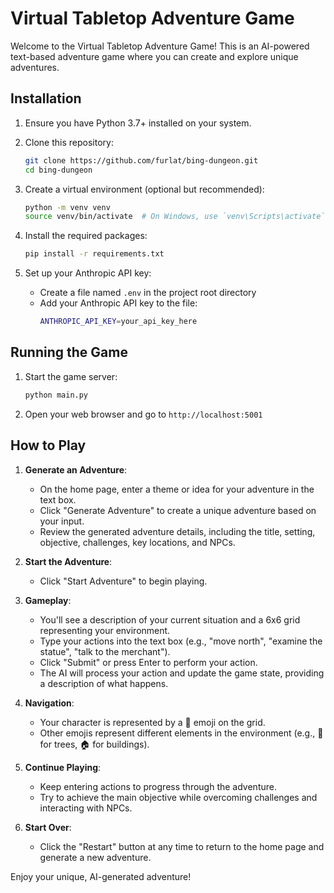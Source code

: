 # Virtual Tabletop Adventure Game

Welcome to the Virtual Tabletop Adventure Game! This is an AI-powered text-based adventure game where you can create and explore unique adventures.

## Installation

1. Ensure you have Python 3.7+ installed on your system.

2. Clone this repository:
   ```bash
   git clone https://github.com/furlat/bing-dungeon.git
   cd bing-dungeon
   ```

3. Create a virtual environment (optional but recommended):
   ```bash
   python -m venv venv
   source venv/bin/activate  # On Windows, use `venv\Scripts\activate`
   ```

4. Install the required packages:
   ```bash
   pip install -r requirements.txt
   ```

5. Set up your Anthropic API key:
   - Create a file named `.env` in the project root directory
   - Add your Anthropic API key to the file:
     ```bash
     ANTHROPIC_API_KEY=your_api_key_here
     ```

## Running the Game

1. Start the game server:
   ```bash
   python main.py
   ```

2. Open your web browser and go to `http://localhost:5001`

## How to Play

1. **Generate an Adventure**:
   - On the home page, enter a theme or idea for your adventure in the text box.
   - Click "Generate Adventure" to create a unique adventure based on your input.
   - Review the generated adventure details, including the title, setting, objective, challenges, key locations, and NPCs.

2. **Start the Adventure**:
   - Click "Start Adventure" to begin playing.

3. **Gameplay**:
   - You'll see a description of your current situation and a 6x6 grid representing your environment.
   - Type your actions into the text box (e.g., "move north", "examine the statue", "talk to the merchant").
   - Click "Submit" or press Enter to perform your action.
   - The AI will process your action and update the game state, providing a description of what happens.

4. **Navigation**:
   - Your character is represented by a 🤺 emoji on the grid.
   - Other emojis represent different elements in the environment (e.g., 🌳 for trees, 🏠 for buildings).

5. **Continue Playing**:
   - Keep entering actions to progress through the adventure.
   - Try to achieve the main objective while overcoming challenges and interacting with NPCs.

6. **Start Over**:
   - Click the "Restart" button at any time to return to the home page and generate a new adventure.

Enjoy your unique, AI-generated adventure!